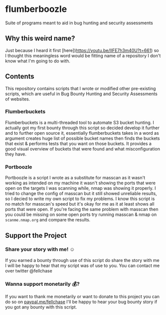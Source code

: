# flumberboozle
Suite of programs meant to aid in bug hunting and security assessments 

## Why this weird name?
Just because I heard it first [here])https://youtu.be/lIFE7h3m40U?t=661) so I thought this meaningless word would be fitting name of a repository I don't know what I'm going to do with.

## Contents
This repository contains scripts that I wrote or modified other pre-existing scripts, which are useful in Bug Bounty Hunting and Security Assessments of websites.

### Flumberbuckets
Flumberbuckets is a multi-threaded tool to automate S3 bucket hunting. I actually got my first bounty through this script so decided develop it further and to further open source it, essentially flumberbuckets takes in a word as argument creates huge list of possible bucket names then finds the buckets that exist & performs tests that you want on those buckets. It provides a good visual overview of buckets that were found and what misconfiguration they have.

### Portboozle
Portboozle is a script I wrote as a substitute for masscan as it wasn't working as intended on my machine it wasn't showing the ports that were open on the targets I was scanning while, nmap was showing it properly. I tried to change the config of masscan but it still showed unreliable results, so I decied to write my own script to fix my problems. I know this script is no match for masscan's speed but it's okay for me as it at least shows all ports that were open. If you're facing the same problem with masscan then you could be missing on some open ports try running masscan & nmap on `scanme.nmap.org` and compare the results.

## Support the Project
### Share your story with me! ☺
If you earned a bounty through use of this script do share the story with me I will be happy to hear that my script was of use to you. You can contact me over twitter @fellchase

### Wanna support monetarily 💰?
If you want to thank me monetarily or want to donate to this project you can do so on [paypal.me/fellchase](https://paypal.me/fellchase) I'll be happy to hear your bug bounty story if you got any bounty with this script.